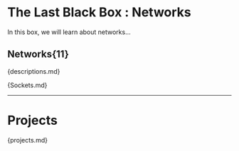 # The Last Black Box : Networks
In this box, we will learn about networks...

## Networks{11}
{descriptions.md}

{Sockets.md}

---

# Projects
{projects.md}

